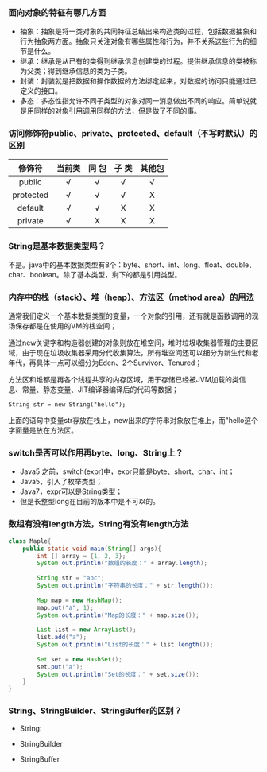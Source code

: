 ### 面向对象的特征有哪几方面
* 抽象：抽象是将一类对象的共同特征总结出来构造类的过程，包括数据抽象和行为抽象两方面。抽象只关注对象有哪些属性和行为，并不关系这些行为的细节是什么。
* 继承：继承是从已有的类得到继承信息创建类的过程。提供继承信息的类被称为父类；得到继承信息的类为子类。
* 封装：封装就是把数据和操作数据的方法绑定起来，对数据的访问只能通过已定义的接口。
* 多态：多态性指允许不同子类型的对象对同一消息做出不同的响应。简单说就是用同样的对象引用调用同样的方法，但是做了不同的事。

### 访问修饰符public、private、protected、default（不写时默认）的区别
|  修饰符 |当前类|同 包|子 类|其他包|
|:-------:|:---:|:---:|:---:|:---:|
| public  |   √ |  √  |  √  |  √  |
|protected|   √ |  √  |  √  |  X  |
| default |   √ |  √  |  X  |  X  |
| private |   √ |  X  |  X  |  X  |

### String是基本数据类型吗？
不是。java中的基本数据类型有8个：byte、short、int、long、float、double、char、boolean。除了基本类型，剩下的都是引用类型。

### 内存中的栈（stack）、堆（heap）、方法区（method area）的用法
通常我们定义一个基本数据类型的变量，一个对象的引用，还有就是函数调用的现场保存都是在使用的VM的栈空间；

通过new关键字和构造器创建的对象则放在堆空间，堆时垃圾收集器管理的主要区域，由于现在垃圾收集器采用分代收集算法，所有堆空间还可以细分为新生代和老年代，再具体一点可以细分为Eden、2个Survivor、Tenured；

方法区和堆都是再各个线程共享的内存区域，用于存储已经被JVM加载的类信息、常量、静态变量、JIT编译器编译后的代码等数据；

~~~
String str = new String("hello");
~~~
上面的语句中变量str存放在栈上，new出来的字符串对象放在堆上，而"hello这个字面量是放在方法区。

### switch是否可以作用再byte、long、String上？

* Java5 之前，switch(expr)中，expr只能是byte、short、char、int；
* Java5，引入了枚举类型；
* Java7，expr可以是String类型；
* 但是长整型long在目前的版本中是不可以的。

### 数组有没有length方法，String有没有length方法
~~~java
class Maple{
    public static void main(String[] args){
        int [] array = {1, 2, 3};
        System.out.println("数组的长度：" + array.length);
        
        String str = "abc";
        System.out.println("字符串的长度：" + str.length());
    
        Map map = new HashMap();
        map.put("a", 1);
        System.out.println("Map的长度：" + map.size());
        
        List list = new ArrayList();
        list.add("a");
        System.out.println("List的长度：" + list.length());
    
        Set set = new HashSet();
        set.put("a");
        System.out.println("Set的长度：" + set.size());
    }
}
~~~

### String、StringBuilder、StringBuffer的区别？
* String:

* StringBuilder

* StringBuffer
